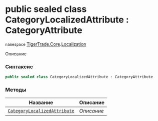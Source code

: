 
# public sealed class CategoryLocalizedAttribute : CategoryAttribute
`namespace` [TigerTrade.Core](../../TigerTrade.Core.md).[Localization](../../TigerTrade.Core/Localization.md)



Описание

### Синтаксис
```csharp
public sealed class CategoryLocalizedAttribute : CategoryAttribute
```


### Методы
| Название | Описание |
| --- | --- |
| [`CategoryLocalizedAttribute`](./CategoryLocalizedAttribute.cs/Методы/CategoryLocalizedAttribute.md) | *Описание* |



